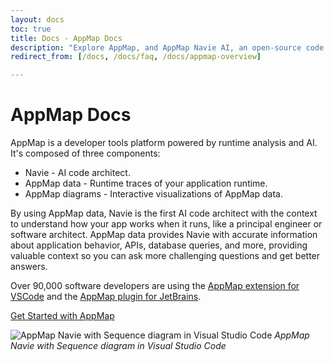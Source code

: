 ```yaml
---
layout: docs
toc: true
title: Docs - AppMap Docs
description: "Explore AppMap, and AppMap Navie AI, an open-source code analysis and AI assistant that capturing code execution traces as interactive diagrams and powers runtime context for AI code generation."
redirect_from: [/docs, /docs/faq, /docs/appmap-overview]

---
```

# AppMap Docs

AppMap is a developer tools platform powered by runtime analysis and AI. It's composed of three components:

* Navie - AI code architect.  
* AppMap data - Runtime traces of your application runtime.  
* AppMap diagrams - Interactive visualizations of AppMap data.  

By using AppMap data, Navie is the first AI code architect with the context to understand how your app works when it runs, like a principal engineer or software architect. AppMap data provides Navie with accurate information about application behavior, APIs, database queries, and more, providing valuable context so you can ask more challenging questions and get better answers.

Over 90,000 software developers are using the [AppMap extension for VSCode](https://marketplace.visualstudio.com/items?itemName=appland.appmap) and the [AppMap plugin for JetBrains](https://plugins.jetbrains.com/plugin/16701-appmap).

<a class="btn btn-primary btn-lg" href="/docs/get-started-with-appmap/">Get Started with AppMap</a>

![AppMap Navie with Sequence diagram in Visual Studio Code](/assets/img/docs/vscode-with-navie-prompt.webp)
_AppMap Navie with Sequence diagram in Visual Studio Code_


